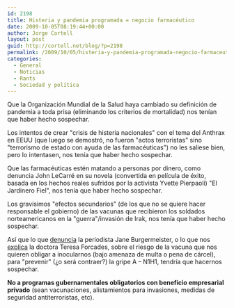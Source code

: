 ```yaml
---
id: 2198
title: Histeria y pandemia programada = negocio farmacéutico
date: 2009-10-05T08:19:44+00:00
author: Jorge Cortell
layout: post
guid: http://cortell.net/blog/?p=2198
permalink: /2009/10/05/histeria-y-pandemia-programada-negocio-farmaceutico/
categories:
  - General
  - Noticias
  - Rants
  - Sociedad y polí­tica
---
```

Que la Organización Mundial de la Salud haya cambiado su definición de pandemia a toda prisa (eliminando los criterios de mortalidad) nos tenían que haber hecho sospechar.

Los intentos de crear "crisis de histeria nacionales" con el tema del Anthrax en EEUU (que luego se demostró, no fueron "actos terroristas" sino "terrorismo de estado con ayuda de las farmacéuticas") no les saliese bien, pero lo intentasen, nos tenía que haber hecho sospechar.

Que las farmacéuticas estén matando a personas por dinero, como denuncia John LeCarré en su novela (convertida en película de éxito, basada en los hechos reales sufridos por la activista Yvette Pierpaoli) "El Jardinero Fiel", nos tenía que haber hecho sospechar.

Los gravísimos "efectos secundarios" (de los que no se quiere hacer responsable el gobierno) de las vacunas que recibieron los soldados norteamericanos en la "guerra"/invasión de Irak, nos tenía que haber hecho sospechar.

Así que lo que <a title="http://www.youtube.com/watch?v=dhua87lGehE&feature=player_embedded" href="http://www.youtube.com/watch?v=dhua87lGehE&feature=player_embedded" target="_blank">denuncia</a> la periodista Jane Burgermeister, o lo que nos <a title="http://www.vimeo.com/6790193" href="http://www.vimeo.com/6790193" target="_blank">explica</a> la doctora Teresa Forcades, sobre el riesgo de la vacuna que nos quieren obligar a inocularnos (bajo amenaza de multa o pena de cárcel), para "prevenir" (¿o será contraer?) la gripe A – N1H1, tendría que hacernos sospechar.

**No a programas gubernamentales obligatorios con beneficio empresarial privado** (sean vacunaciones, alistamientos para invasiones, medidas de seguridad antiterroristas, etc).